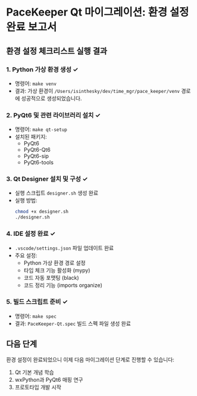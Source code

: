 # PaceKeeper Qt 마이그레이션: 환경 설정 완료 보고서

## 환경 설정 체크리스트 실행 결과

### 1. Python 가상 환경 생성 ✓
- 명령어: `make venv` 
- 결과: 가상 환경이 `/Users/isinthesky/dev/time_mgr/pace_keeper/venv` 경로에 성공적으로 생성되었습니다.

### 2. PyQt6 및 관련 라이브러리 설치 ✓
- 명령어: `make qt-setup`
- 설치된 패키지:
  - PyQt6
  - PyQt6-Qt6
  - PyQt6-sip
  - PyQt6-tools

### 3. Qt Designer 설치 및 구성 ✓
- 실행 스크립트 `designer.sh` 생성 완료
- 실행 방법:
  ```bash
  chmod +x designer.sh
  ./designer.sh
  ```

### 4. IDE 설정 완료 ✓
- `.vscode/settings.json` 파일 업데이트 완료
- 주요 설정:
  - Python 가상 환경 경로 설정
  - 타입 체크 기능 활성화 (mypy)
  - 코드 자동 포맷팅 (black)
  - 코드 정리 기능 (imports organize)

### 5. 빌드 스크립트 준비 ✓
- 명령어: `make spec`
- 결과: `PaceKeeper-Qt.spec` 빌드 스펙 파일 생성 완료

## 다음 단계
환경 설정이 완료되었으니 이제 다음 마이그레이션 단계로 진행할 수 있습니다:
1. Qt 기본 개념 학습
2. wxPython과 PyQt6 매핑 연구
3. 프로토타입 개발 시작
